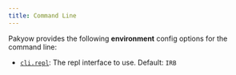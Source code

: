 ```yaml
---
title: Command Line
---
```


Pakyow provides the following **environment** config options for the command line:

* <a href="#cli.repl" name="cli.repl">`cli.repl`</a>: The repl interface to use.
<span class="default">Default: `IRB`</span>
